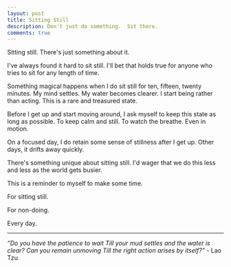 ```yaml
---
layout: post
title: Sitting Still
description: Don't just do something.  Sit there.
comments: true
---
```

Sitting still.  There's just something about it.

I've always found it hard to sit still.  I'll bet that holds true for anyone who tries to sit for any length of time.

Something magical happens when I do sit still for ten, fifteen, twenty minutes.  My mind settles.  My water becomes clearer. I start being rather than acting.  This is a rare and treasured state.

Before I get up and start moving around, I ask myself to keep this state as long as possible.  To keep calm and still. To watch the breathe. Even in motion.

On a focused day, I do retain some sense of stillness after I get up.  Other days, it drifts away quickly.

There's something unique about sitting still.  I'd wager that we do this less and less as the world gets busier.

This is a reminder to myself to make some time.

For sitting still.

For non-doing.

Every day.

--------

*“Do you have the patience to wait*
*Till your mud settles and the water is clear?*
*Can you remain unmoving*
*Till the right action arises by itself?”* - Lao Tzu
